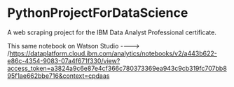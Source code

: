 # PythonProjectForDataScience
 A web scraping project for the IBM Data Analyst Professional certificate.

This same notebook on Watson Studio *---->* /https://dataplatform.cloud.ibm.com/analytics/notebooks/v2/a443b622-e86c-4354-9083-07a4f671f330/view?access_token=a3824a9c6e87e4cf366c780373369ea943c9cb319fc707bb895f1ae662bbe716&context=cpdaas

